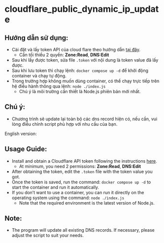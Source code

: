 # cloudflare_public_dynamic_ip_update

## Hướng dẫn sử dụng:
  - Cài đặt và lấy token API của cloud flare theo hướng dẫn [tại đây](https://dash.cloudflare.com/profile/api-tokens).
    - Cần tối thiểu 2 quyền: **Zone\:Read**, **DNS\:Edit**
  - Sau khi lấy được token, sửa file `.token` với nội dung là token value đã lấy được.
  - Sau khi lưu token thì chạy lệnh: `docker compose up -d` để khởi động container và chạy tự động.
  - Trong trường hợp không muốn dùng container, có thể chạy trực tiếp trên hệ điều hành thông qua lệnh: `node ./index.js`
    - Chú ý là môi trường cần thiết là Node.js phiên bản mới nhất.
  ## Chú ý:
  - Chương trình sẽ update lại toàn bộ các dns record hiện có, nếu cần, vui lòng điều chỉnh script phù hợp với nhu cầu của bạn.


English version:

## Usage Guide:

* Install and obtain a Cloudflare API token following the instructions [here](https://dash.cloudflare.com/profile/api-tokens).
  * At minimum, you need 2 permissions: **Zone\:Read**, **DNS\:Edit**
* After obtaining the token, edit the `.token` file with the token value you got.
* Once the token is saved, run the command: `docker compose up -d` to start the container and run it automatically.
* If you don’t want to use a container, you can run it directly on the operating system using the command: `node ./index.js`
  * Note that the required environment is the latest version of Node.js.

## Note:
* The program will update all existing DNS records. If necessary, please adjust the script to suit your needs.
